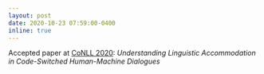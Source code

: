 ```yaml
---
layout: post
date: 2020-10-23 07:59:00-0400
inline: true
---
```


Accepted paper at [CoNLL 2020](https://www.conll.org/2020): *Understanding Linguistic Accommodation in Code-Switched Human-Machine Dialogues*
